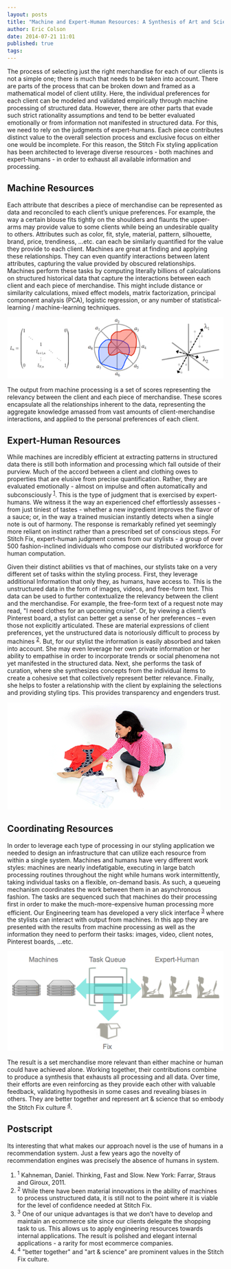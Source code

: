 ```yaml
---
layout: posts
title: "Machine and Expert-Human Resources: A Synthesis of Art and Science for Recommendations"
author: Eric Colson
date: 2014-07-21 11:01
published: true
tags:
---
```

The process of selecting just the right merchandise for each of our clients is not a simple one; there is much that needs to be taken into account.
There are parts of the process that can be broken down and framed as a mathematical model of client utility.
Here, the individual preferences for each client can be modeled and validated empirically through machine processing of structured data.
However, there are other parts that evade such strict rationality assumptions and tend to be better evaluated emotionally or from information not manifested in structured data.
For this, we need to rely on the judgments of expert-humans.
Each piece contributes distinct value to the overall selection process and exclusive focus on either one would be incomplete.
For this reason, the Stitch Fix styling application has been architected to leverage diverse resources - both machines and expert-humans - in order to exhaust all available information and processing.

## Machine Resources  

Each attribute that describes a piece of merchandise can be represented as data and reconciled to each client’s unique preferences.
For example, the way a certain blouse fits tightly on the shoulders and flaunts the upper-arms may provide value to some clients while being an undesirable quality to others.
Attributes such as color, fit, style, material, pattern, silhouette, brand, price, trendiness, ...etc.
can each be similarly quantified for the value they provide to each client.
Machines are great at finding and applying these relationships.
They can even quantify interactions between latent attributes, capturing the value provided by obscured relationships.
Machines perform these tasks by computing literally billions of calculations on structured historical data that capture the interactions between each client and each piece of merchandise.
This might include distance or similarity calculations, mixed effect models, matrix factorization,  principal component analysis (PCA), logistic regression, or any number of statistical-learning / machine-learning techniques.

![Various Types of Algorithms](/assets/images/blog/various_types_of_algorithms.jpg)

The output from machine processing is a set of scores representing the relevancy between the client and each piece of merchandise.
These scores encapsulate all the relationships inherent to the data, representing the aggregate knowledge amassed from vast amounts of client-merchandise interactions, and applied to the personal preferences of each client.

## Expert-Human Resources  

While machines are incredibly efficient at extracting patterns in structured data there is still both information and processing which fall outside of their purview.
Much of the accord between a client and clothing owes to properties that are elusive from precise quantification.
Rather, they are evaluated emotionally - almost on impulse and often automatically and subconsciously <sup><a
href="#1">1</a></sup>.
This is the type of judgment that is exercised by expert-humans.
We witness it the way an experienced chef effortlessly assesses - from just tiniest of tastes - whether a new ingredient improves the flavor of a sauce; or, in the way a trained musician instantly detects when a single note is out of harmony.
The response is remarkably refined yet seemingly more reliant on instinct rather than a prescribed set of conscious steps.
For Stitch Fix, expert-human judgment comes from our stylists - a group of over 500 fashion-inclined individuals who compose our distributed workforce for human computation.


Given their distinct abilities vs that of machines, our stylists take on a very different set of tasks within the styling process.
First, they leverage additional Information that only they, as humans, have access to.
This is the unstructured data in the form of images, videos, and free-form text.
This data can be used to further contextualize the relevancy between the client and the merchandise.
For example, the free-form text of a request note may read, "I need clothes for an upcoming cruise".
Or, by viewing a client’s Pinterest board, a stylist can better get a sense of her preferences – even those not explicitly articulated.
These are material expressions of client preferences, yet the unstructured data is notoriously difficult to process by machines <sup><a href="#2">2</a></sup>.
But, for our stylist the information is easily absorbed and taken into account.
She may even leverage her own private information or her ability to empathise in order to incorporate trends or social phenomena not yet manifested in the structured data.
Next, she performs the task of curation, where she synthesizes concepts from the individual items to create a cohesive set that collectively represent better relevance.
Finally, she helps to foster a relationship with the client by explaining the selections and providing styling tips.
This provides transparency and engenders trust.

![Human Stylist](/assets/images/blog/human_stylist.png)

## Coordinating Resources

In order to leverage each type of processing in our styling application we needed to design an infrastructure that can utilize each resource from within a single system.
Machines and humans have very different work styles: machines are nearly indefatigable, executing in large batch processing routines throughout the night while humans work intermittently, taking individual tasks on a flexible, on-demand basis.
As such, a queueing mechanism coordinates the work between them in an asynchronous fashion.
The tasks are sequenced such that machines do their processing first in order to make the much-more-expensive human processing more efficient.
Our Engineering team has developed a very slick interface <sup><a href="#3">3</a></sup> where the stylists can interact with output from machines.
In this app they are presented with the results from machine processing as well as the information they need to perform their tasks: images, video, client notes, Pinterest boards, ...etc.


![Coordinate](/assets/images/blog/coordinate.png)

The result is a set merchandise more relevant than either machine or human could have achieved alone.
Working together, their contributions combine to produce a synthesis that exhausts all processing and all data.
Over time, their efforts are even reinforcing as they provide each other with valuable feedback, validating hypothesis in some cases and revealing biases in others.
They are better together and represent art & science that so embody the Stitch Fix culture <sup><a href="#4">4</a></sup>.


## Postscript

Its interesting that what makes our approach novel is the use of humans in a recommendation system.
Just a few years ago the novelty of recommendation engines was precisely the absence of humans in system.



<footer class="footnotes">
  <ol>
  <li>
  <a name="1"></a>
  <sup>1</sup> Kahneman, Daniel. Thinking, Fast and Slow. New York: Farrar, Straus and Giroux, 2011.
  </li>
  <li>
  <a name="2"></a>
  <sup>2</sup> While there have been material innovations in the ability of machines to process unstructured data, it is still not to the point where it is viable for the level of confidence needed at Stitch Fix.

  </li>
  <li>
  <a name="3"></a>
  <sup>3</sup> One of our unique advantages is that we don’t have to develop and maintain an ecommerce site since our clients delegate the shopping task to us.    This allows us to apply engineering resources towards internal applications.  The result is polished and elegant internal applications - a rarity for most ecommerce companies.

  </li>
  <li>
  <a name="4"></a>
  <sup>4</sup> "better together" and "art & science" are prominent values in the Stitch Fix culture.

  </li>
  </ol>
</footer>

